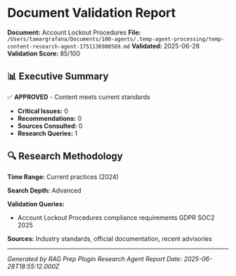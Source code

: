 # Document Validation Report

**Document:** Account Lockout Procedures
**File:** `/Users/tamargrafana/Documents/100-agents/.temp-agent-processing/temp-content-research-agent-1751136908569.md`
**Validated:** 2025-06-28
**Validation Score:** 85/100

## 📊 Executive Summary

✅ **APPROVED** - Content meets current standards

- **Critical Issues:** 0
- **Recommendations:** 0
- **Sources Consulted:** 0
- **Research Queries:** 1

## 🔍 Research Methodology

**Time Range:** Current practices (2024)

**Search Depth:** Advanced

**Validation Queries:**
- Account Lockout Procedures compliance requirements GDPR SOC2 2025

**Sources:** Industry standards, official documentation, recent advisories

---

*Generated by RAG Prep Plugin Research Agent*
*Report Date: 2025-06-28T18:55:12.000Z*
